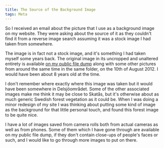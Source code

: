 ```yaml
---
title: The Source of the Background Image
tags: Meta
---
```


So I received an email about the picture that I use as a background image on my website. They were asking about the source of it as they couldn't find it from a reverse image search assuming it was a stock image I had taken from somewhere.

<!--more-->

The image is in fact not a stock image, and it's something I had taken myself some years back. The original image in its uncropped and unaltered entirety is available [on my public file dump](https://files.voxelmanip.se/photos/vegetation/DSC_0006.JPG) along with some other pictures from around the same time in the same folder, on the 10th of August 2012. I would have been about 8 years old at the time.

I don't remember where exactly where this image was taken but it would have been somewhere in Delsjöområdet. Some of the other associated images make me think it may be close to Skatås, but it's otherwise about as much generic Swedish forest vegetation as it could be. When I was doing a minor redesign of my site I was thinking about putting some kind of image as the background for that little personal touch, and found this forest image to be quite nice.

I have a lot of images saved from camera rolls both from actual cameras as well as from phones. Some of them which I have gone through are available on my public file dump, if they don't contain close-ups of people's faces or such, and I would like to go through more images to put on there.
